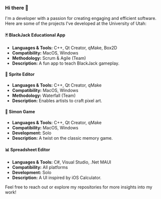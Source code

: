 ### Hi there 👋
I'm a developer with a passion for creating engaging and efficient software. Here are some of the projects I've developed at the University of Utah:

#### 🃏 BlackJack Educational App
- **Languages & Tools:** C++, Qt Creator, qMake, Box2D
- **Compatibility:** MacOS, Windows
- **Methodology:** Scrum & Agile (Team)
- **Description:** A fun app to teach BlackJack gameplay.

#### 🎨 Sprite Editor
- **Languages & Tools:** C++, Qt Creator, qMake
- **Compatibility:** MacOS, Windows
- **Methodology:** Waterfall (Team)
- **Description:** Enables artists to craft pixel art.

#### 🎵 Simon Game
- **Languages & Tools:** C++, Qt Creator, qMake
- **Compatibility:** MacOS, Windows
- **Development:** Solo
- **Description:** A twist on the classic memory game.

#### 📊 Spreadsheet Editor
- **Languages & Tools:** C#, Visual Studio, .Net MAUI
- **Compatibility:** All platforms
- **Development:** Solo
- **Description:** A UI inspired by iOS Calculator.

Feel free to reach out or explore my repositories for more insights into my work!
